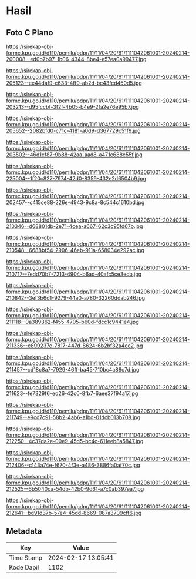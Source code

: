 # Hasil

## Foto C Plano

https://sirekap-obj-formc.kpu.go.id/d110/pemilu/pdpr/11/11/04/20/61/1111042061001-20240214-200008--ed0b7b97-1b06-4344-8be4-e57ea0a99477.jpg

https://sirekap-obj-formc.kpu.go.id/d110/pemilu/pdpr/11/11/04/20/61/1111042061001-20240214-205123--ee44daf9-c633-4ff9-ab2d-bc43fcd450d5.jpg

https://sirekap-obj-formc.kpu.go.id/d110/pemilu/pdpr/11/11/04/20/61/1111042061001-20240214-203213--d95fccbf-3f2f-4b05-b4e9-2fa2e76e95b7.jpg

https://sirekap-obj-formc.kpu.go.id/d110/pemilu/pdpr/11/11/04/20/61/1111042061001-20240214-205652--2082bfd0-c71c-4181-a0d9-d367729c51f9.jpg

https://sirekap-obj-formc.kpu.go.id/d110/pemilu/pdpr/11/11/04/20/61/1111042061001-20240214-203502--46d1cf87-9b88-42aa-aad8-a471e688c55f.jpg

https://sirekap-obj-formc.kpu.go.id/d110/pemilu/pdpr/11/11/04/20/61/1111042061001-20240214-225004--1f20c827-7974-42d0-8359-432e2d6504b9.jpg

https://sirekap-obj-formc.kpu.go.id/d110/pemilu/pdpr/11/11/04/20/61/1111042061001-20240214-202457--c415ce88-226e-4943-9c8a-8c544c1610bd.jpg

https://sirekap-obj-formc.kpu.go.id/d110/pemilu/pdpr/11/11/04/20/61/1111042061001-20240214-210346--d68801db-2e71-4cea-a667-62c3c95fd67b.jpg

https://sirekap-obj-formc.kpu.go.id/d110/pemilu/pdpr/11/11/04/20/61/1111042061001-20240214-210548--6688bf54-2906-46eb-911a-658034e292ac.jpg

https://sirekap-obj-formc.kpu.go.id/d110/pemilu/pdpr/11/11/04/20/61/1111042061001-20240214-210717--7edd70b7-7213-4904-b6ad-40afc5ce3ecb.jpg

https://sirekap-obj-formc.kpu.go.id/d110/pemilu/pdpr/11/11/04/20/61/1111042061001-20240214-210842--3ef3b6d1-9279-44a0-a780-32260ddab246.jpg

https://sirekap-obj-formc.kpu.go.id/d110/pemilu/pdpr/11/11/04/20/61/1111042061001-20240214-211118--0a389362-f455-4705-b60d-fdcc1c9441e4.jpg

https://sirekap-obj-formc.kpu.go.id/d110/pemilu/pdpr/11/11/04/20/61/1111042061001-20240214-211336--c899237e-7817-447d-8624-6b2bf32a4ee2.jpg

https://sirekap-obj-formc.kpu.go.id/d110/pemilu/pdpr/11/11/04/20/61/1111042061001-20240214-211457--cd18c8a7-7929-46ff-ba45-710bc4a88c7d.jpg

https://sirekap-obj-formc.kpu.go.id/d110/pemilu/pdpr/11/11/04/20/61/1111042061001-20240214-211623--fe7329f6-ed26-42c0-8fb7-6aee37f94a17.jpg

https://sirekap-obj-formc.kpu.go.id/d110/pemilu/pdpr/11/11/04/20/61/1111042061001-20240214-211749--e9cd7c91-58b2-4ab6-a1bd-01dcb013b708.jpg

https://sirekap-obj-formc.kpu.go.id/d110/pemilu/pdpr/11/11/04/20/61/1111042061001-20240214-212250--4c37da2e-00e9-45d5-bc4c-611eeb8a5847.jpg

https://sirekap-obj-formc.kpu.go.id/d110/pemilu/pdpr/11/11/04/20/61/1111042061001-20240214-212406--c143a74e-f670-4f3e-a486-3886fa0af70c.jpg

https://sirekap-obj-formc.kpu.go.id/d110/pemilu/pdpr/11/11/04/20/61/1111042061001-20240214-212525--6b5040ca-54db-42b0-9d61-a7c0ab397ea7.jpg

https://sirekap-obj-formc.kpu.go.id/d110/pemilu/pdpr/11/11/04/20/61/1111042061001-20240214-212641--bd91d37b-57e4-45dd-8669-087a3709cff6.jpg


## Metadata

| Key        | Value               |
| ---------- | ------------------- |
| Time Stamp | 2024-02-17 13:05:41 |
| Kode Dapil | 1102                |



